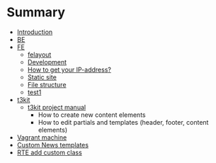 # Summary

* [Introduction](README.md)
* [BE](be.md)
* [FE](fe.md)
   * [felayout](felayout.md)
   * [Development](development/development.md)
   * [How to get your IP-address?](how-to-get-your-IP/how-to-get-your-IP.md)
   * [Static site](static-site/static-site.md)
   * [File structure](file-structure/file-structure.md)
   * [test1](test1.md)
* [t3kit](t3kit.md)
   * [t3kit project manual](t3kit_project_manual.md)
       * How to create new content elements
       * How to edit partials and templates (header, footer, content elements)
* [Vagrant machine](vagrant_machine.md)
* [Custom News templates](custom_news_templates.md)
* [RTE add custom class](rte.md)

